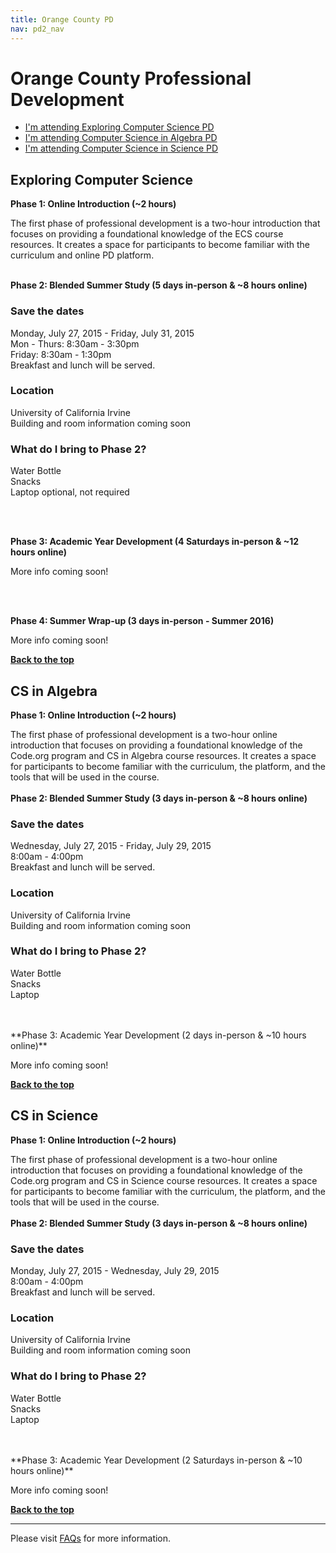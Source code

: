 ```yaml
---
title: Orange County PD
nav: pd2_nav
---
```

<a id="top"></a>

# Orange County Professional Development

- [I'm attending Exploring Computer Science PD](#ecs)
- [I'm attending Computer Science in Algebra PD](#algebra)
- [I'm attending Computer Science in Science PD](#science)


<a id="ecs"></a>

## Exploring Computer Science

**Phase 1: Online Introduction (~2 hours)**

The first phase of professional development is a two-hour introduction that focuses on providing a foundational knowledge of the ECS course resources. It creates a space for participants to become familiar with the curriculum and online PD platform.
</br>
</br>

**Phase 2: Blended Summer Study (5 days in-person & ~8 hours online)**

### Save the dates

Monday, July 27, 2015 - Friday, July 31, 2015
<br/>
Mon - Thurs: 8:30am - 3:30pm
<br/>
Friday: 8:30am - 1:30pm
<br/>
Breakfast and lunch will be served. 

### Location

University of California Irvine
<br/>
Building and room information coming soon

### What do I bring to Phase 2?

Water Bottle
<br />
Snacks
<br />
Laptop optional, not required

</br>
</br>

**Phase 3: Academic Year Development (4 Saturdays in-person & ~12 hours online)**

More info coming soon!

</br>
</br>

**Phase 4: Summer Wrap-up (3 days in-person - Summer 2016)**

More info coming soon!

[**Back to the top**](#top)


<a id="algebra"></a>

## CS in Algebra

**Phase 1: Online Introduction (~2 hours)**

The first phase of professional development is a two-hour online introduction that focuses on providing a foundational knowledge of the Code.org program and CS in Algebra course resources. It creates a space for participants to become familiar with the curriculum, the platform, and the tools that will be used in the course.
</br>
</br>
**Phase 2: Blended Summer Study (3 days in-person & ~8 hours online)**

### Save the dates

Wednesday, July 27, 2015 - Friday, July 29, 2015
<br/>
8:00am - 4:00pm
<br />
Breakfast and lunch will be served. 

### Location

University of California Irvine
<br/>
Building and room information coming soon

### What do I bring to Phase 2?

Water Bottle
<br />
Snacks
<br />
Laptop

</br>
</br>
**Phase 3: Academic Year Development (2 days in-person & ~10 hours online)**

More info coming soon!

[**Back to the top**](#top)

<a id="science"></a>

## CS in Science

**Phase 1: Online Introduction (~2 hours)**

The first phase of professional development is a two-hour online introduction that focuses on providing a foundational knowledge of the Code.org program and CS in Science course resources. It creates a space for participants to become familiar with the curriculum, the platform, and the tools that will be used in the course.
</br>
</br>
**Phase 2: Blended Summer Study (3 days in-person & ~8 hours online)**

### Save the dates

Monday, July 27, 2015 - Wednesday, July 29, 2015
<br/>
8:00am - 4:00pm
<br />
Breakfast and lunch will be served. 

### Location

University of California Irvine
<br/>
Building and room information coming soon

### What do I bring to Phase 2?

Water Bottle
<br />
Snacks
<br />
Laptop

</br>
</br>
**Phase 3: Academic Year Development (2 Saturdays in-person & ~10 hours online)**

More info coming soon!


[**Back to the top**](#top)

----------
Please visit [FAQs](/educate/pd/15-16/faq) for more information.

<br />
<br />